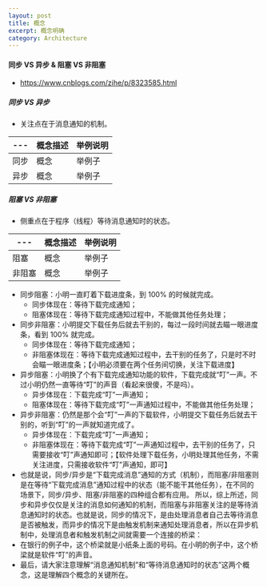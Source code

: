 ```yaml
---
layout: post
title: 概念
excerpt: 概念明确
category: Architecture
---
```


#### 同步 VS 异步 &  阻塞 VS 非阻塞
- https://www.cnblogs.com/zihe/p/8323585.html

##### 同步 VS 异步
- 关注点在于消息通知的机制。

|---| 概念描述|举例说明|
|---|----|-----|
|同步|  概念  |举例子|
|异步| 概念 | 举例子|


##### 阻塞 VS 非阻塞
- 侧重点在于程序（线程）等待消息通知时的状态。

|---| 概念描述|举例说明|
|---|----|-----|
|阻塞|  概念  |举例子|
|非阻塞| 概念 | 举例子|

- 同步阻塞：小明一直盯着下载进度条，到 100% 的时候就完成。
  - 同步体现在：等待下载完成通知；
  - 阻塞体现在：等待下载完成通知过程中，不能做其他任务处理；
- 同步非阻塞：小明提交下载任务后就去干别的，每过一段时间就去瞄一眼进度条，看到 100% 就完成。
  - 同步体现在：等待下载完成通知；
  - 非阻塞体现在：等待下载完成通知过程中，去干别的任务了，只是时不时会瞄一眼进度条；【小明必须要在两个任务间切换，关注下载进度】
- 异步阻塞：小明换了个有下载完成通知功能的软件，下载完成就“叮”一声。不过小明仍然一直等待“叮”的声音（看起来很傻，不是吗）。
  - 异步体现在：下载完成“叮”一声通知；
  - 阻塞体现在：等待下载完成“叮”一声通知过程中，不能做其他任务处理；
- 异步非阻塞：仍然是那个会“叮”一声的下载软件，小明提交下载任务后就去干别的，听到“叮”的一声就知道完成了。
  - 异步体现在：下载完成“叮”一声通知；
  - 非阻塞体现在：等待下载完成“叮”一声通知过程中，去干别的任务了，只需要接收“叮”声通知即可；【软件处理下载任务，小明处理其他任务，不需关注进度，只需接收软件“叮”声通知，即可】
- 也就是说，同步/异步是“下载完成消息”通知的方式（机制），而阻塞/非阻塞则是在等待“下载完成消息”通知过程中的状态（能不能干其他任务），在不同的场景下，同步/异步、阻塞/非阻塞的四种组合都有应用。
所以，综上所述，同步和异步仅仅是关注的消息如何通知的机制，而阻塞与非阻塞关注的是等待消息通知时的状态。也就是说，同步的情况下，是由处理消息者自己去等待消息是否被触发，而异步的情况下是由触发机制来通知处理消息者，所以在异步机制中，处理消息者和触发机制之间就需要一个连接的桥梁：
- 在银行的例子中，这个桥梁就是小纸条上面的号码。在小明的例子中，这个桥梁就是软件“叮”的声音。
- 最后，请大家注意理解“消息通知机制”和“等待消息通知时的状态”这两个概念，这是理解四个概念的关键所在。
